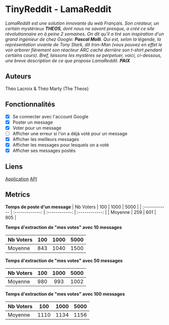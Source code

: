 # TinyReddit - LamaReddit

*LamaReddit est une solution innovante du web Français. Son créateur, un certain mystérieux **THEOS**, dont nous ne savont presque, a créé ce site révolutionnaire en à peine 2 semaines. On dit qu'il a tiré son inspiration d'un grand ingénieur de chez Google: **Pascal Molli**. Qui est, selon la légende, la représentation vivante de Tony Stark, dit Iron-Man (vous pouvez en effet le voir arborer fièrement son réacteur ARC caché derrière son t-shirt pendant certains cours).
Bref, laissons les mystères se perpetuer, voici, ci-dessous, une breve description de ce que propose LamaReddit.
**PAIX***

## Auteurs
Théo Lacroix & Théo Marty (The Theos)

## Fonctionnalités

 - [x] Se connecter avec l'account Google
 - [x] Poster un message
 - [x] Voter pour un message
 - [ ] Afficher une erreur si l'on a déjà voté pour un message
 - [x] Afficher les meilleurs messages
 - [x] Afficher les messages pour lesquels on a voté
 - [x] Afficher ses messages postés
 
 ## Liens
 [Application](1-dot-lamareddit-205114.appspot.com/)
 [API](https://apis-explorer.appspot.com/apis-explorer/?base=https://1-dot-lamareddit-205114.appspot.com/_ah/api#p/messageendpoint/v1/)

## Metrics

**Temps de poste d'un message**
| Nb Voters     |     100         |     1000       |  5000          |
| :------------ | :-------------: | :------------: | :------------: |
| Moyenne       |    259      |        601   |        905 |

**Temps d'extraction de "mes votes" avec 10 messages**

| Nb Voters     |     100         |     1000       |  5000          |
| :------------ | :-------------: | :------------: | :------------: |
| Moyenne       |     843         |        1040 |        1500  |

**Temps d'extraction de "mes votes" avec 50 messages** 

| Nb Voters     |     100         |     1000       |  5000          |
| :------------ | :-------------: | :------------: | :------------: |
| Moyenne       |     980        |        993  |        1002  |

**Temps d'extraction de "mes votes" avec 100 messages**

| Nb Voters     |     100         |     1000       |  5000          |
| :------------ | :-------------: | :------------: | :------------: |
| Moyenne       |     1110      |        1134  |       1156 |
